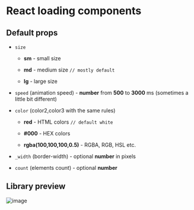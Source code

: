 # React loading components

## **Default props**

- `size`

  - **sm** - small size

  - **md** - medium size `// mostly default`

  - **lg** - large size

- `speed` (animation speed) - **number** from **500** to **3000** ms (sometimes a little bit different)

- `color` (color2,color3 with the same rules)

  - **red** - HTML colors `// default white`

  - **#000** - HEX colors

  - **rgba(100,100,100,0.5)** - RGBA, RGB, HSL etc.

- `_width` (border-width) - optional **number** in pixels

- `count` (elements count) - optional **number**

## **Library preview**

![image](./preview-anim.gif)

